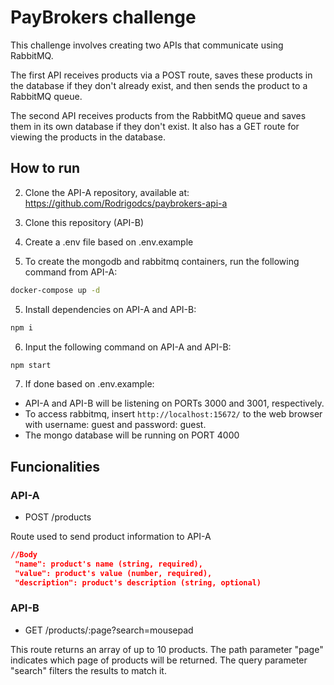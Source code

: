 # PayBrokers challenge

This challenge involves creating two APIs that communicate using RabbitMQ.

The first API receives products via a POST route, saves these products in the database if they don't already exist, and then sends the product to a RabbitMQ queue.

The second API receives products from the RabbitMQ queue and saves them in its own database if they don't exist. It also has a GET route for viewing the products in the database.

## How to run

2. Clone the API-A repository, available at: https://github.com/Rodrigodcs/paybrokers-api-a

1. Clone this repository (API-B)

3. Create a .env file based on .env.example

4. To create the mongodb and rabbitmq containers, run the following command from API-A:
```bash
docker-compose up -d
```

5. Install dependencies on API-A and API-B:
```bash
npm i
```

6. Input the following command on API-A and API-B:
```bash
npm start
```
7. If done based on .env.example:
 - API-A and API-B will be listening on PORTs 3000 and 3001, respectively.
 - To access rabbitmq, insert `http://localhost:15672/` to the web browser with username: guest and password: guest.
 - The mongo database will be running on PORT 4000

## Funcionalities

### API-A
 - POST /products

 Route used to send product information to API-A

 ```json
//Body
  "name": product's name (string, required),
  "value": product's value (number, required),
  "description": product's description (string, optional)
```

### API-B
 - GET /products/:page?search=mousepad

This route returns an array of up to 10 products.
The path parameter "page" indicates which page of products will be returned.
The query parameter "search" filters the results to match it.
